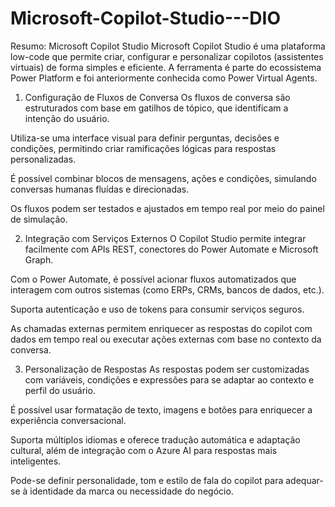 # Microsoft-Copilot-Studio---DIO

Resumo: Microsoft Copilot Studio
Microsoft Copilot Studio é uma plataforma low-code que permite criar, configurar e personalizar copilotos (assistentes virtuais) de forma simples e eficiente. A ferramenta é parte do ecossistema Power Platform e foi anteriormente conhecida como Power Virtual Agents.

1. Configuração de Fluxos de Conversa
Os fluxos de conversa são estruturados com base em gatilhos de tópico, que identificam a intenção do usuário.

Utiliza-se uma interface visual para definir perguntas, decisões e condições, permitindo criar ramificações lógicas para respostas personalizadas.

É possível combinar blocos de mensagens, ações e condições, simulando conversas humanas fluídas e direcionadas.

Os fluxos podem ser testados e ajustados em tempo real por meio do painel de simulação.

2. Integração com Serviços Externos
O Copilot Studio permite integrar facilmente com APIs REST, conectores do Power Automate e Microsoft Graph.

Com o Power Automate, é possível acionar fluxos automatizados que interagem com outros sistemas (como ERPs, CRMs, bancos de dados, etc.).

Suporta autenticação e uso de tokens para consumir serviços seguros.

As chamadas externas permitem enriquecer as respostas do copilot com dados em tempo real ou executar ações externas com base no contexto da conversa.

3. Personalização de Respostas
As respostas podem ser customizadas com variáveis, condições e expressões para se adaptar ao contexto e perfil do usuário.

É possível usar formatação de texto, imagens e botões para enriquecer a experiência conversacional.

Suporta múltiplos idiomas e oferece tradução automática e adaptação cultural, além de integração com o Azure AI para respostas mais inteligentes.

Pode-se definir personalidade, tom e estilo de fala do copilot para adequar-se à identidade da marca ou necessidade do negócio.
